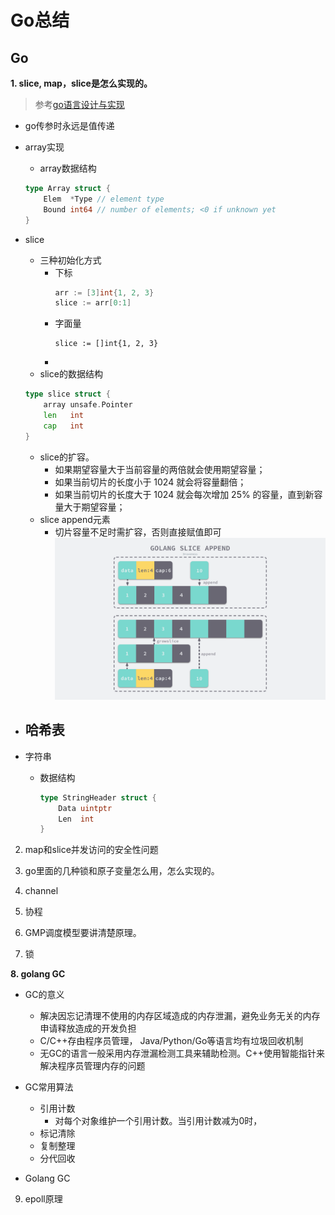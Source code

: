 # Go总结
## Go
**1. slice, map，slice是怎么实现的。**
> 参考[go语言设计与实现](https://draveness.me/golang/docs/)
- go传参时永远是值传递
- array实现
    - array数据结构
    ```go
    type Array struct {
        Elem  *Type // element type
        Bound int64 // number of elements; <0 if unknown yet
    }
    ```
- slice
    - 三种初始化方式
        - 下标
            ```go
            arr := [3]int{1, 2, 3}
            slice := arr[0:1]
            ```
        - 字面量
            ```
            slice := []int{1, 2, 3}
            ```
        - 
    - slice的数据结构
    ```go
    type slice struct {
        array unsafe.Pointer
        len   int
        cap   int
    }
    ```
    - slice的扩容。
        - 如果期望容量大于当前容量的两倍就会使用期望容量；
        - 如果当前切片的长度小于 1024 就会将容量翻倍；
        - 如果当前切片的长度大于 1024 就会每次增加 25% 的容量，直到新容量大于期望容量；
    - slice append元素
        - 切片容量不足时需扩容，否则直接赋值即可
        ![go_slice_append](images/go-slice-append.png)
- 哈希表
    - 

- 字符串
    - 数据结构
        ```go
        type StringHeader struct {
            Data uintptr
            Len  int
        }
        ```
    

2. map和slice并发访问的安全性问题


3. go里面的几种锁和原子变量怎么用，怎么实现的。
4. channel
5. 协程
6. GMP调度模型要讲清楚原理。
7. 锁

**8. golang GC**
- GC的意义
    - 解决因忘记清理不使用的内存区域造成的内存泄漏，避免业务无关的内存申请释放造成的开发负担
    - C/C++存由程序员管理， Java/Python/Go等语言均有垃圾回收机制
    - 无GC的语言一般采用内存泄漏检测工具来辅助检测。C++使用智能指针来解决程序员管理内存的问题
- GC常用算法
    - 引用计数
        - 对每个对象维护一个引用计数。当引用计数减为0时，
    - 标记清除
    - 复制整理
    - 分代回收

- Golang GC

9. epoll原理

